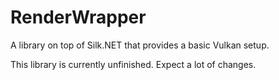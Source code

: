 # RenderWrapper

A library on top of Silk.NET that provides a basic Vulkan setup.

This library is currently unfinished. Expect a lot of changes.
